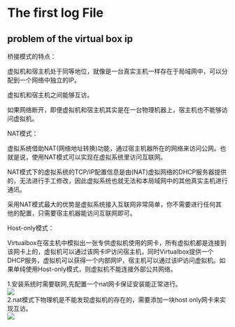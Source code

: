 # The first log File
## problem of the virtual box ip
桥接模式的特点：

虚拟机和宿主机处于同等地位，就像是一台真实主机一样存在于局域网中，可以分配到一个网络中独立的IP。

虚拟机和宿主机之间能够互访。

如果网络断开，即便虚拟机和宿主机其实是在一台物理机器上，宿主机也不能够访问虚拟机。

NAT模式：

虚拟系统借助NAT(网络地址转换)功能，通过宿主机器所在的网络来访问公网。也就是说，使用NAT模式可以实现在虚拟系统里访问互联网。

NAT模式下的虚拟系统的TCP/IP配置信息是由(NAT)虚拟网络的DHCP服务器提供的，无法进行手工修改，因此虚拟系统也就无法和本局域网中的其他真实主机进行通讯。

采用NAT模式最大的优势是虚拟系统接入互联网非常简单，你不需要进行任何其他的配置，只需要宿主机器能访问互联网即可。


Host-only模式：

Virtualbox在宿主机中模拟出一张专供虚拟机使用的网卡，所有虚拟机都是连接到该网卡上的，虚拟机可以通过该网卡IP访问宿主机，同时Virtualbox提供一个DHCP服务，虚拟机可以获得一个内部网IP，宿主机可以通过该IP访问虚拟机。如果单纯使用Host-only模式，则虚拟机不能连接外部公共网络。

1.安装系统时需要联网,先配置一个nat网卡保证安装能正常进行。  
![](https://images0.cnblogs.com/blog2015/545411/201505/061646030792094.jpg)  
2.nat模式下物理机是不能发现虚拟机的存在的，需要添加一块host only网卡来实现互访。  
![](https://images0.cnblogs.com/blog2015/545411/201505/061653364859041.jpg)
